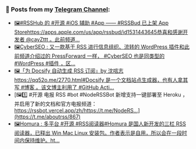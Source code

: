 ### 📰 Posts from my [Telegram Channel](https://t.me/s/aboutrss):
<!-- BLOG-POST-LIST:START -->
- [🖼#RSSHub 的 #开源 #iOS 辅助 #App —— #RSSBud 已上架 App Storehttps://apps.apple.com/us/app/rssbud/id1531443645恭喜和感谢开发者 @cayZttt 。此前频道...](https://t.me/aboutrss/870)
- [🖼CyberSEO : 又一款基于 RSS 进行信息组织、流转的 WordPress 插件和此前频道介绍过的  PressForward 一样， #CyberSEO 也是同类型的 #WordPress #插件 ，区...](https://t.me/aboutrss/869)
- [🖼「为 Docsify 自动生成 RSS 订阅」by 沈唁志https://qq52o.me/2770.html#Docsify 是一个文档站点生成器，也有人拿其写 #博客 。该文博主利用了 #GitHub Acti...](https://t.me/aboutrss/868)
- [🖼1️⃣ #开源 电报 RSS #bot #NodeRSSBot 新增支持一键部署至 Heroku ，并启用了新的文档和官方电报频道：https://rssbot.vercel.app/zh/https://t.me/NodeRS...](https://t.me/aboutrss/867)
- [🖼Homura : 多平台 #开源 #RSS阅读器#Homura 是国人新开发的三栏 RSS 阅读器，已释出 Win Mac Linux 安装包。作者表示是自用，所以会在一段时间内保持维护。ht...](https://t.me/aboutrss/866)
<!-- BLOG-POST-LIST:END -->

<!--
**AboutRSS/AboutRSS** is a ✨ _special_ ✨ repository because its `README.md` (this file) appears on your GitHub profile.

Here are some ideas to get you started:

- 🔭 I’m currently working on ...
- 🌱 I’m currently learning ...
- 👯 I’m looking to collaborate on ...
- 🤔 I’m looking for help with ...
- 💬 Ask me about ...
- 📫 How to reach me: ...
- 😄 Pronouns: ...
- ⚡ Fun fact: ...
-->
